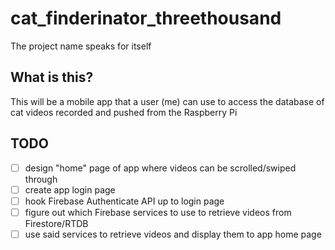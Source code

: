 # cat_finderinator_threethousand

The project name speaks for itself

## What is this?

This will be a mobile app that a user (me) can use to access the database of cat videos recorded and pushed from the Raspberry Pi

## TODO
- [ ] design "home" page of app where videos can be scrolled/swiped through
- [ ] create app login page
- [ ] hook Firebase Authenticate API up to login page
- [ ] figure out which Firebase services to use to retrieve videos from Firestore/RTDB
- [ ] use said services to retrieve videos and display them to app home page
